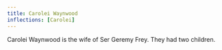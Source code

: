 ```yaml
---
title: Carolei Waynwood
inflections: [Carolei]
---
```


Carolei Waynwood is the wife of Ser Geremy Frey. They had two children.


